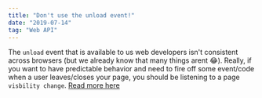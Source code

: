 ```yaml
---
title: "Don't use the unload event!"
date: "2019-07-14"
tag: "Web API"
---
```


The `unload` event that is available to us web developers isn't consistent across browsers (but we already know that many things arent 😂).
Really, if you want to have predictable behavior and need to fire off some event/code when a user leaves/closes your page,
you should be listening to a page `visbility change`. <a aria-label="Go to google dev link" target="_blank" href="https://developers.google.com/web/updates/2018/07/page-lifecycle-api#the-unload-event">Read more here</a>
